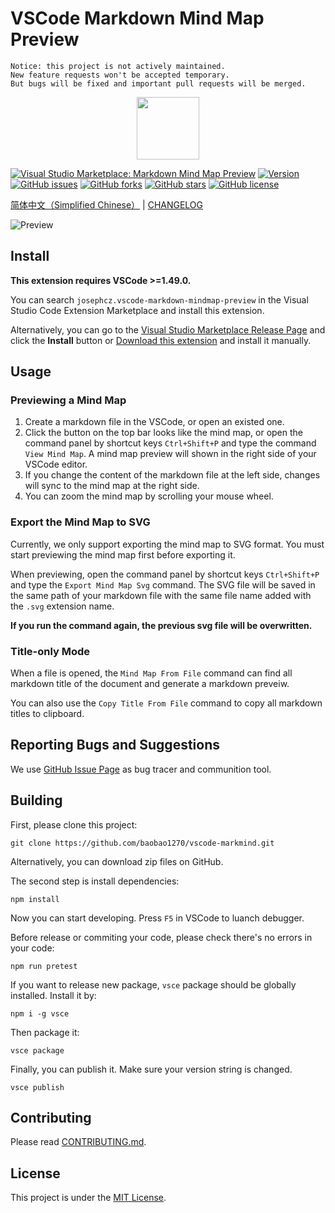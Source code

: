 # VSCode Markdown Mind Map Preview
```
Notice: this project is not actively maintained.
New feature requests won't be accepted temporary.
But bugs will be fixed and important pull requests will be merged.
```

<p align="center"><img width="100" src="https://raw.githubusercontent.com/baobao1270/vscode-markmind/master/icon.png"></p>

[![Visual Studio Marketplace: Markdown Mind Map Preview](https://img.shields.io/badge/Visual%20Studio%20Marketplace-Markdown%20Mind%20Map%20Preview-blue?logo=visual-studio-code)](https://marketplace.visualstudio.com/items?itemName=josephcz.vscode-markdown-mindmap-preview)
[![Version](https://img.shields.io/visual-studio-marketplace/v/josephcz.vscode-markdown-mindmap-preview?label=Version)](https://github.com/baobao1270/vscode-markmind/tags)
[![GitHub issues](https://img.shields.io/github/issues/baobao1270/vscode-markmind?label=Issues)](https://github.com/baobao1270/vscode-markmind/issues)
[![GitHub forks](https://img.shields.io/github/forks/baobao1270/vscode-markmind?label=Forks)](https://github.com/baobao1270/vscode-markmind/network)
[![GitHub stars](https://img.shields.io/github/stars/baobao1270/vscode-markmind?label=Stars)](https://github.com/baobao1270/vscode-markmind/stargazers)
[![GitHub license](https://img.shields.io/github/license/baobao1270/vscode-markmind?label=License)](https://github.com/baobao1270/vscode-markmind/blob/master/LICENSE)

[简体中文（Simplified Chinese）](https://github.com/baobao1270/vscode-markmind/blob/master/README_ZH.md) | [CHANGELOG](https://github.com/baobao1270/vscode-markmind/blob/master/CHANGELOG.md)

![Preview](https://raw.githubusercontent.com/baobao1270/vscode-markmind/master/PREVIEW.jpg)

## Install
**This extension requires VSCode >=1.49.0.**

You can search `josephcz.vscode-markdown-mindmap-preview` in the Visual Studio Code Extension Marketplace and install this extension.

Alternatively, you can go to the [Visual Studio Marketplace Release Page](https://marketplace.visualstudio.com/items?itemName=josephcz.vscode-markdown-mindmap-preview) and click the **Install** button or [Download this extension](https://github.com/baobao1270/vscode-markmind/releases) and install it manually.

## Usage
### Previewing a Mind Map
1. Create a markdown file in the VSCode, or open an existed one.
2. Click the button on the top bar looks like the mind map, or open the command panel by shortcut keys `Ctrl+Shift+P` and type the command `View Mind Map`. A mind map preview will shown in the right side of your VSCode editor.
3. If you change the content of the markdown file at the left side, changes will sync to the mind map at the right side.
4. You can zoom the mind map by scrolling your mouse wheel.

### Export the Mind Map to SVG
Currently, we only support exporting the mind map to SVG format. You must start previewing the mind map first before exporting it. 

When previewing, open the command panel by shortcut keys `Ctrl+Shift+P` and type the `Export Mind Map Svg` command. The SVG file will be saved in the same path of your markdown file with the same file name added with the `.svg` extension name.

**If you run the command again, the previous svg file will be overwritten.**

### Title-only Mode
When a file is opened, the `Mind Map From File` command can find all markdown title of the document and generate a markdown preveiw.

You can also use the `Copy Title From File` command to copy all markdown titles to clipboard.

## Reporting Bugs and Suggestions
We use [GitHub Issue Page](https://github.com/baobao1270/vscode-markmind/issues/new/choose) as bug tracer and communition tool.

## Building
First, please clone this project:
```
git clone https://github.com/baobao1270/vscode-markmind.git
```

Alternatively, you can download zip files on GitHub.

The second step is install dependencies:
```
npm install
```

Now you can start developing. Press `F5` in VSCode to luanch debugger.

Before release or commiting your code, please check there's no errors in your code:
```
npm run pretest
```

If you want to release new package, `vsce` package should be globally installed. Install it by:
```
npm i -g vsce
```

Then package it:
```
vsce package
```

Finally, you can publish it. Make sure your version string is changed.
```
vsce publish
```

## Contributing
Please read [CONTRIBUTING.md](https://github.com/baobao1270/vscode-markmind/blob/master/CONTRIBUTING.md).

## License
This project is under the [MIT License](https://github.com/baobao1270/vscode-markmind/blob/master/LICENSE).